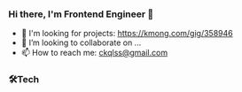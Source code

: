 ### Hi there, I'm Frontend Engineer 👋

- 🔭 I'm looking for projects: https://kmong.com/gig/358946
- 👯 I’m looking to collaborate on ...
- 📫 How to reach me: ckqlss@gmail.com

### 🛠Tech
